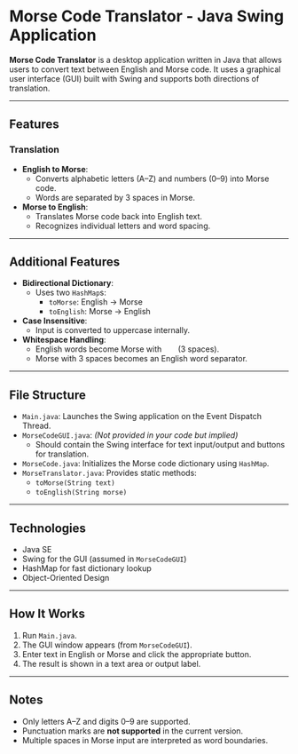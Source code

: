 # Morse Code Translator - Java Swing Application

**Morse Code Translator** is a desktop application written in Java that allows users to convert text between English and Morse code. It uses a graphical user interface (GUI) built with Swing and supports both directions of translation.

---

##  Features

###  Translation
- **English to Morse**:
  - Converts alphabetic letters (A–Z) and numbers (0–9) into Morse code.
  - Words are separated by 3 spaces in Morse.
- **Morse to English**:
  - Translates Morse code back into English text.
  - Recognizes individual letters and word spacing.

---

##  Additional Features

- **Bidirectional Dictionary**:
  - Uses two `HashMap`s:
    - `toMorse`: English → Morse
    - `toEnglish`: Morse → English
- **Case Insensitive**:
  - Input is converted to uppercase internally.
- **Whitespace Handling**:
  - English words become Morse with `   ` (3 spaces).
  - Morse with 3 spaces becomes an English word separator.

---

##  File Structure

- `Main.java`: Launches the Swing application on the Event Dispatch Thread.
- `MorseCodeGUI.java`: *(Not provided in your code but implied)*  
  - Should contain the Swing interface for text input/output and buttons for translation.
- `MorseCode.java`: Initializes the Morse code dictionary using `HashMap`.
- `MorseTranslator.java`: Provides static methods:
  - `toMorse(String text)`
  - `toEnglish(String morse)`

---

##  Technologies

- Java SE
- Swing for the GUI (assumed in `MorseCodeGUI`)
- HashMap for fast dictionary lookup
- Object-Oriented Design

---

##  How It Works

1. Run `Main.java`.
2. The GUI window appears (from `MorseCodeGUI`).
3. Enter text in English or Morse and click the appropriate button.
4. The result is shown in a text area or output label.

---

##  Notes

- Only letters A–Z and digits 0–9 are supported.
- Punctuation marks are **not supported** in the current version.
- Multiple spaces in Morse input are interpreted as word boundaries.

